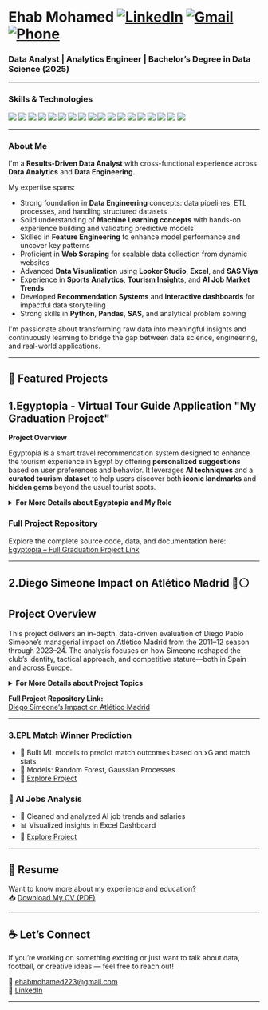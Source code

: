 # Ehab Mohamed [![LinkedIn](https://img.shields.io/badge/LinkedIn-blue?style=flat&logo=linkedin&logoColor=white)](https://www.linkedin.com/in/ehab-mohamed-527458242) [![Gmail](https://img.shields.io/badge/Gmail-D14836?style=flat&logo=gmail&logoColor=white)](mailto:ehab.mohamed.elsayeed@gmail.com) [![Phone](https://img.shields.io/badge/Phone-+201289808243-blue?style=flat&logo=phone&logoColor=white)](tel:+201289808243)

### Data Analyst | Analytics Engineer | Bachelor’s Degree in Data Science (2025)
---


### Skills & Technologies


<p>
  <img src="https://img.shields.io/badge/Python-3776AB?style=for-the-badge&logo=python&logoColor=white"/>
  <img src="https://img.shields.io/badge/SQL-4479A1?style=for-the-badge&logo=postgresql&logoColor=white"/>
  <img src="https://img.shields.io/badge/Excel-217346?style=for-the-badge&logo=microsoft-excel&logoColor=white"/>
  <img src="https://img.shields.io/badge/Selenium-43B02A?style=for-the-badge&logo=selenium&logoColor=white"/>
  <img src="https://img.shields.io/badge/Pandas-150458?style=for-the-badge&logo=pandas&logoColor=white"/>
  <img src="https://img.shields.io/badge/NumPy-013243?style=for-the-badge&logo=numpy&logoColor=white"/>
  <img src="https://img.shields.io/badge/Scikit--learn-F7931E?style=for-the-badge&logo=scikit-learn&logoColor=white"/>
  <img src="https://img.shields.io/badge/Matplotlib-11557C?style=for-the-badge&logo=matplotlib&logoColor=white"/>
  <img src="https://img.shields.io/badge/Seaborn-49bcb7?style=for-the-badge&logoColor=white"/>
  <img src="https://img.shields.io/badge/Plotly-3F4F75?style=for-the-badge&logo=plotly&logoColor=white"/>
  <img src="https://img.shields.io/badge/Looker%20Studio-4285F4?style=for-the-badge&logo=googleanalytics&logoColor=white"/>
  <img src="https://img.shields.io/badge/Power%20BI-F2C811?style=for-the-badge&logo=powerbi&logoColor=black"/>
  <img src="https://img.shields.io/badge/MySQL-005C84?style=for-the-badge&logo=mysql&logoColor=white"/>
  <img src="https://img.shields.io/badge/SAS-0076A8?style=for-the-badge&logo=sas&logoColor=white"/>
  <img src="https://img.shields.io/badge/Git-F05032?style=for-the-badge&logo=git&logoColor=white"/>
  <img src="https://img.shields.io/badge/GitHub-181717?style=for-the-badge&logo=github&logoColor=white"/>
  <img src="https://img.shields.io/badge/VSCode-007ACC?style=for-the-badge&logo=visual-studio-code&logoColor=white"/>
  <img src="https://img.shields.io/badge/Jupyter-F37626?style=for-the-badge&logo=Jupyter&logoColor=white"/>
</p>

---
### About Me

I'm a **Results-Driven Data Analyst** with cross-functional experience across **Data Analytics** and **Data Engineering**.

My expertise spans:

- Strong foundation in **Data Engineering** concepts: data pipelines, ETL processes, and handling structured datasets
- Solid understanding of **Machine Learning concepts** with hands-on experience building and validating predictive models
- Skilled in **Feature Engineering** to enhance model performance and uncover key patterns
- Proficient in **Web Scraping** for scalable data collection from dynamic websites
- Advanced **Data Visualization** using **Looker Studio**, **Excel**, and **SAS Viya**
- Experience in **Sports Analytics**, **Tourism Insights**, and **AI Job Market Trends**
- Developed **Recommendation Systems** and **interactive dashboards** for impactful data storytelling
- Strong skills in **Python**, **Pandas**, **SAS**, and analytical problem solving

I'm passionate about transforming raw data into meaningful insights and continuously learning to bridge the gap between data science, engineering, and real-world applications.

---




## 📌 Featured Projects


## 1.Egyptopia - Virtual Tour Guide Application "My Graduation Project"

**Project Overview**

Egyptopia is a smart travel recommendation system designed to enhance the tourism experience in Egypt by offering **personalized suggestions** based on user preferences and behavior. It leverages **AI techniques** and a **curated tourism dataset** to help users discover both **iconic landmarks** and **hidden gems** beyond the usual tourist spots.

<details>
  <summary> <strong>For More Details about Egyptopia and My Role </strong></summary>

  <br>

  ### **Key Features**
  - Content-Based Filtering – Suggests personalized places based on user profiles.
  - Location-Based Recommendations – Recommends nearby places based on location input.
  - Bayesian Average Model – Supports new users with unbiased top-rated attractions.
  - tinerary Planner – Generates travel plans aligned with user budgets.
  - AI Chatbot – Trained on Egypt-specific data to guide tourists.
  - Cultural Quiz & Food Guide – Educates users on Egyptian culture and cuisine.
  - Advanced Filters – Filter by city and attraction type.

  ---

  ###  My Role & Responsibilities

  > *Ideated and led the entire project vision, implementation, and analysis phases.*

  - **Project Ideation & Vision**  
    Initiated the project concept, setting a strategic roadmap with a focus on underrepresented attractions.

  - **Survey Design & Analysis**  
    Designed and analyzed user surveys to extract data-driven features that enhance UX.

  - **Database Design & Data Collection**  
    Engineered database schema and collected extensive data on tourist places, activities, and Egyptian cuisine.

  - **⚙Data Processing & Cleaning**  
    Transformed raw data to match the schema for seamless integration and model training.

  - **Product & Competitive Analysis**  
    Benchmarked features to distinguish Egyptopia from other tourism apps in Egypt.

  - **Recommendation System Engineering**
    - Content-Based: Personalizes based on interest, adding diversity & novelty.
    - Location-Based: Recommends based on proximity.
    - Non-Personalized: Promotes attractions using Bayesian average ranking.

  - **User Simulation**  
    Simulated user behavior to evaluate system effectiveness.

  - **Documentation & Media**  
    Created professional reports and presentations using Canva.

  ---

  ### Tech Stack

  | Tool | Purpose |
  |------|---------|
  | ![Python](https://img.shields.io/badge/Python-3776AB?style=flat&logo=python&logoColor=white) | Data Processing, ML, Scraping |
  | ![Selenium](https://img.shields.io/badge/Selenium-43B02A?style=flat&logo=selenium&logoColor=white) | Web Scraping |
  | ![Pandas](https://img.shields.io/badge/Pandas-150458?style=flat&logo=pandas&logoColor=white) | Data Manipulation |
  | ![Scikit-learn](https://img.shields.io/badge/Scikit--learn-F7931E?style=flat&logo=scikit-learn&logoColor=white) | ML Models |
  | ![Plotly](https://img.shields.io/badge/Plotly-3F4F75?style=flat&logo=plotly&logoColor=white) | Interactive Visuals |
  | ![Excel](https://img.shields.io/badge/Excel-217346?style=flat&logo=microsoft-excel&logoColor=white) | Descriptive Statistics |
  | ![Canva](https://img.shields.io/badge/Canva-00C4CC?style=flat&logo=canva&logoColor=white) | Design & Documentation |

</details>

### **Full Project Repository**  
Explore the complete source code, data, and documentation here:  
[Egyptopia – Full Graduation Project Link](https://github.com/ehabmohamed223/egyptopia-tourism-graduation-project)

---







## 2.Diego Simeone Impact on Atlético Madrid 🔴⚪ 
## Project Overview

This project delivers an in-depth, data-driven evaluation of Diego Pablo Simeone’s managerial impact on Atlético Madrid from the 2011–12 season through 2023–24. The analysis focuses on how Simeone reshaped the club’s identity, tactical approach, and competitive stature—both in Spain and across Europe.

<details>
  <summary><strong>For More Details about Project Topics</strong></summary>

- **Pre-Simeone vs Post-Simeone Era:**  
  A detailed comparison of Atlético Madrid’s major achievements (La Liga, Copa del Rey, Supercopa de España, UEFA competitions) before and after Simeone’s arrival. Includes win rates, goal statistics, and average season performance.

- **La Liga Performance Metrics:**  
  Year-by-year performance breakdown, including total points, goals scored, goals conceded, and league position. The analysis also highlights consistency and improvements in league competitiveness under Simeone’s tenure.

- **Comparison with Rivals – Real Madrid & Barcelona:**  
  A head-to-head statistical comparison between Atlético Madrid and the traditional La Liga giants. Focus includes:  
  - Average points per season  
  - Points gap with league champions  
  - Trends in competitiveness from 2011 to 2024

- **Madrid Derby Evolution:**  
  A focused breakdown of Madrid Derby results under Simeone, emphasizing changes in performance against Real Madrid, including:  
  - Win/Draw/Loss ratios  
  - Key victories  
  - Historical turning points in the rivalry

- **European Competitions:**  
  Comprehensive coverage of Atlético Madrid’s performance in:  
  - UEFA Champions League: From group stage through knockout rounds, including home vs away statistics, goal differentials, and progression stages.  
  - UEFA Europa League: Participation outcomes, major victories, and titles won.

- **Performance Against Europe’s Elite:**  
  Aggregated statistics against top-tier clubs from:  
  - Spain (Real Madrid, Barcelona, Sevilla, etc.)  
  - England (Chelsea, Liverpool, Manchester United, etc.)  
  - Germany (Bayern Munich, Borussia Dortmund)  
  - Italy (Juventus, Milan, Inter, etc.)

- **Managerial Legacy Metrics:**  
  Summary of Simeone’s statistical legacy:  
  - Total points earned under his management  
  - Goals scored/conceded per season  
  - Win percentage across domestic and international fixtures  
  - Champions League and Europa League progression stages

</details>

**Full Project Repository Link:**  
[Diego Simeone’s Impact on Atlético Madrid](https://github.com/ehabmohamed223/Diego-Simeone-Impact-on-Atltico-Madrid)

---













### 3.EPL Match Winner Prediction
- 🤖 Built ML models to predict match outcomes based on xG and match stats
- 🧠 Models: Random Forest, Gaussian Processes
- 🔗 [Explore Project](https://github.com/ehabmohamed223/english-premier-league-match-winner-prediction)

### 🤖 AI Jobs Analysis
- 🧹 Cleaned and analyzed AI job trends and salaries
- 📊 Visualized insights in Excel Dashboard
- 🔗 [Explore Project](https://github.com/ehabmohamed223/ai-jobs-data-analysis)

---

## 📄 Resume

Want to know more about my experience and education?  
📥 [Download My CV (PDF)](https://github.com/ehabmohamed223/ehab-mohamed-cv/blob/main/ehab_mohamed.pdf)

---

## ☕ Let’s Connect

If you’re working on something exciting or just want to talk about data, football, or creative ideas — feel free to reach out!

📧 ehabmohamed223@gmail.com  
🔗 [LinkedIn](https://www.linkedin.com/in/ehabmohamed223)

---
